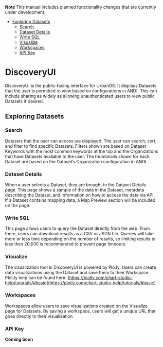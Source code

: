 **Note** This manual includes planned functionality changes that are currently under development.

  - [Exploring Datasets](#exploring-datasets)
    - [Search](https://github.com/UrbanOS-Public/smartcitiesdata/wiki/MDOT-User-Manual#search)
    - [Dataset Details](https://github.com/UrbanOS-Public/smartcitiesdata/wiki/MDOT-User-Manual#dataset-details)
    - [Write SQL](https://github.com/UrbanOS-Public/smartcitiesdata/wiki/MDOT-User-Manual#write-sql)
    - [Visualize](https://github.com/UrbanOS-Public/smartcitiesdata/wiki/MDOT-User-Manual#visualize)
    - [Workspaces](https://github.com/UrbanOS-Public/smartcitiesdata/wiki/MDOT-User-Manual#workspaces)
    - [API Key](https://github.com/UrbanOS-Public/smartcitiesdata/wiki/MDOT-User-Manual#api-key)

# DiscoveryUI
DiscoveryUI is the public-facing interface for UrbanOS. It displays Datasets that the user is permitted to view based on configurations in ANDI. This can include sharing as widely as allowing unauthenticated users to view public Datasets if desired.

## Exploring Datasets
### Search
Datasets that the user can access are displayed. The user can search, sort, and filter to find specific Datasets. Filters shown are based on Dataset Keywords with the most common keywords at the top and the Organizations that have Datasets available to the user. The thumbnails shown for each Dataset are based on the Dataset’s Organization configuration in ANDI.


### Dataset Details
When a user selects a Dataset, they are brought to the Dataset Details page. This page shows a sample of the data in the Dataset, metadata describing the Dataset, and information on how to access the data via API. If a Dataset contains mapping data, a Map Preview section will be included on the page.

### Write SQL
This page allows users to query the Dataset directly from the web. From there, users can download results as a CSV or JSON file. Queries will take more or less time depending on the number of results, so limiting results to less than 20,000 is recommended to prevent page timeouts.

### Visualize
The visualization tool in DiscoveryUI is powered by Plo.ly. Users can create data visualizations using the Dataset and save them to their Workspace. Plot.ly help can be found here: [https://plotly.com/chart-studio-help/tutorials/#basic](https://plotly.com/chart-studio-help/tutorials/#basic)

### Workspaces
Workspaces allow users to save visualizations created on the Visualize page for Datasets. By saving a workspace, users will get a unique URL that goes directly to their visualization.

### API Key
**Coming Soon**